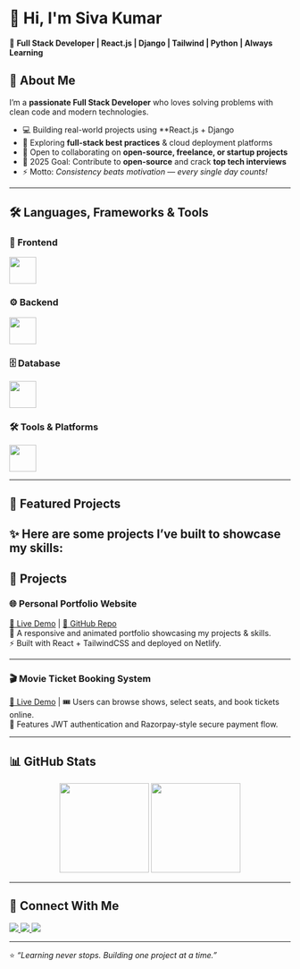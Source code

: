 # 👋 Hi, I'm Siva Kumar  

🌟 **Full Stack Developer | React.js | Django | Tailwind | Python | Always Learning**  

## 🚀 About Me  

I’m a **passionate Full Stack Developer** who loves solving problems with clean code and modern technologies.  
- 💻 Building real-world projects using **React.js + Django
- 🌱 Exploring **full-stack best practices** & cloud deployment platforms  
- 👯 Open to collaborating on **open-source, freelance, or startup projects**  
- 🎯 2025 Goal: Contribute to **open-source** and crack **top tech interviews**  
- ⚡ Motto: *Consistency beats motivation — every single day counts!*  

---

## 🛠️ Languages, Frameworks & Tools  

### 🎨 Frontend  
<p>
  <img src="https://skillicons.dev/icons?i=html,css,js,ts,react,tailwind" height="48"/>
</p>

### ⚙️ Backend  
<p>
  <img src="https://skillicons.dev/icons?i=python,django,fastapi" height="48"/>
</p>

### 🗄️ Database  
<p>
  <img src="https://skillicons.dev/icons?i=postgresql" height="48"/>
</p>

### 🛠️ Tools & Platforms  
<p>
  <img src="https://skillicons.dev/icons?i=vscode,git,github,postman,figma,netlify,vercel" height="48"/>
</p>

---

## 📂 Featured Projects  

✨ Here are some projects I’ve built to showcase my skills:  
---
## 🚀 Projects  

### 🌐 Personal Portfolio Website  
<a href="https://sivakumarportfolio.netlify.app/" target="_blank">🔗 Live Demo</a> | 
<a href="YOUR_PORTFOLIO_REPO_LINK" target="_blank">📂 GitHub Repo</a>  
🎨 A responsive and animated portfolio showcasing my projects & skills.  
⚡ Built with React + TailwindCSS and deployed on Netlify.  

---

### 🎬 Movie Ticket Booking System  
<a href="http://bookit-web.netlify.app/" target="_blank">🔗 Live Demo</a> | 
🎟️ Users can browse shows, select seats, and book tickets online.  
🔐 Features JWT authentication and Razorpay-style secure payment flow.  

---


## 📊 GitHub Stats  

<p align="center">
  <img src="https://github-readme-stats.vercel.app/api?username=SivaKumar089&show_icons=true&theme=radical" height="160"/>
  <img src="https://github-readme-stats.vercel.app/api/top-langs/?username=SivaKumar089&layout=compact&theme=radical" height="160"/>
</p>

---

## 🔗 Connect With Me  

<p>
  <a href="https://www.linkedin.com/in/sivakumar-k-208208288/">
    <img src="https://img.shields.io/badge/-LinkedIn-blue?logo=linkedin&logoColor=white&style=for-the-badge"/>
  </a>
  <a href="https://github.com/SivaKumar089">
    <img src="https://img.shields.io/badge/-GitHub-black?logo=github&logoColor=white&style=for-the-badge"/>
  </a>
  <a href="mailto:kumarsiva200426@gmail.com">
    <img src="https://img.shields.io/badge/-Email-red?logo=gmail&logoColor=white&style=for-the-badge"/>
  </a>
</p>

---

⭐️ *“Learning never stops. Building one project at a time.”*
